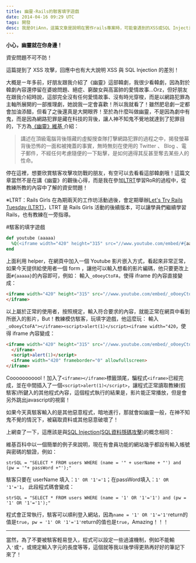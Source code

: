```yaml
---
title: 幽靈-Rails的駭客填字遊戲
date: 2014-04-16 09:29 UTC
tags: 開發
desc: 我是OtiAnn，這篇文章是說明在實作rails專案時，可能會遇到的XSS或SQL Injection攻擊。
---
```


**小心，幽靈就在你身邊！**

資安問題不可不防！

這篇提到了 XSS 攻擊，回應中也有大大說明 XSS 與 SQL Injection 的差別！


大概是ㄧ年多前，好朋友跟我介紹了《幽靈》這部韓劇，我很少看韓劇，因為對於韓劇內容還停留在婆媳問題、絕症、窮酸女與高富帥的愛情故事...Orz，但好朋友在跟我介紹時說，這部完全沒有任何愛情故事、沒有時光穿梭，而是以網路犯罪為主軸所展開的一部推理劇，她說我一定會喜歡！所以我就看了！雖然肥皂劇一定都會加油添醋，但看了之後還真是大開眼界！至於為什麼叫做幽靈，不是因為劇中有鬼，而是因為網路犯罪是藏在科技的背後，讓人神不知鬼不覺地就達到了犯罪目的，下方為[《幽靈》維基 ](http://zh.wikipedia.org/wiki/%E5%B9%BD%E9%9D%88_(%E9%9F%93%E5%9C%8B%E9%9B%BB%E8%A6%96%E5%8A%87))介紹：

<blockquote>講述在頂級電腦背後隱藏的虛擬搜查隊打擊網路犯罪的過程之中，揭發螢幕背後恐怖的一面和被掩蓋的事實，無時無刻在使用的 Twitter 、 Blog 、電子郵件，不經任何考慮隨便的一下點擊，是如何適得其反甚至奪去某些人的性命。
</blockquote>

停在這裡，想要欣賞駭客攻擊攻防戰的朋友，有空可以去看看這部韓劇哦！這篇文章當然不是在講《幽靈》的觀後心得，而是我在參加[LTRT](http://ltrt.kktix.cc/)學習RoR的過程中，從教練所教的內容中了解的資安問題！

※LTRT：Rails Girls 在為期兩天的工作坊活動過後，會定期舉辦[Let's Try Rails Tuesday (LTRT)](http://ltrt.kktix.cc/)，LTRT 是 Rails Girls 活動的後續版本，可以讓學員們繼續學習 Rails，也有教練在一旁指導。

#駭客的填字遊戲

~~~ruby
def youtube (aaaaa)
  %Q(<iframe width="420" height="315" src="//www.youtube.com/embed/#{aaaaa}" frameborder="0" allowfullscreen></iframe>)
end
~~~

上面利用 helper，在網頁中加入一個 Youtube 影片嵌入方式，看起來非常正常，如果今天提供給使用者一個 form ，讓他可以輸入想看的影片編碼，他只要更改上面`#{aaaaa}`的內容即可，例如：
輸入`_o0oeyCtoFA`，使得 iframe 的內容直接變成：

~~~html
<iframe width="420" height="315" src="//www.youtube.com/embed/_o0oeyCtoFA" frameborder="0" allowfullscreen>
</iframe>
~~~

以上屬於正常的使用者，按照規定，輸入符合要求的內容，就能正常在網頁中看到所嵌入的影片，But！教練模仿駭客，玩填字遊戲，他這麼玩：
輸入`_o0oeyCtoFA"></iframe><script>alert(1)</script><iframe width="420`，使得 iframe 內容變成：

~~~html
<iframe width="420" height="315" src="//www.youtube.com/embed/_o0oeyCtoFA">
  </iframe>
  <script>alert(1)</script>
  <iframe width="420" frameborder="0" allowfullscreen>
</iframe>
~~~

Cooooooooool！加入了`<iframe></iframe>`標籤頭尾，騙程式`<iframe>`已經完成，並在中間插入了一個`<script>alert(1)</script>`，讓程式正常讀取教練(假駭客)所鍵入的其他程式內容，這個程式執行的結果是，影片能正常播放，但是會另外跳出javascript的視窗！

如果今天真駭客輸入的是其他惡意程式，暗地進行，那就會如幽靈一般，在神不知鬼不覺的情況下，被竊取資料或其他惡意破壞了！

上網查了一下，這應該是與[SQL Injection(SQL資料隱碼攻擊)](http://zh.wikipedia.org/wiki/SQL%E8%B3%87%E6%96%99%E9%9A%B1%E7%A2%BC%E6%94%BB%E6%93%8A)的概念相同：

維基百科中以一個簡單的例子來說明，現在有會員功能的網站幾乎都設有輸入帳號與密碼的驗證，例如：

~~~shell
strSQL = "SELECT * FROM users WHERE (name = '" + userName + "') and (pw = '"+ passWord +"');"
~~~

駭客只要在 userName 填入：`1' OR '1'='1`；在passWord填入：`1' OR '1'='1`，
此段程式碼會變成：

~~~shell
strSQL = "SELECT * FROM users WHERE (name = '1' OR '1'='1') and (pw = '1' OR '1'='1');"
~~~

程式會正常執行，駭客可以順利登入網站，因為`name = '1' OR '1'='1'`return的值是`true`，`pw = '1' OR '1'='1'`return的值也是`true`，Amazing！！！

---

當然，為了不要被駭客輕易登入，程式可以設定一些過濾機制，例如不能輸入`'`或`"`，或規定輸入字元的長度等等，這個就等我以後學得更熟再好好的筆記下來了！